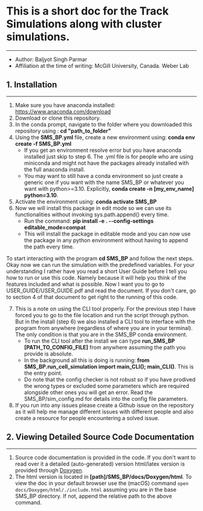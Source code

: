 

# This is a short doc for the Track Simulations along with cluster simulations.
-----------------------------------------

- Author: Baljyot Singh Parmar
- Affiliation at the time of writing: McGill University, Canada. Weber Lab



## 1. Installation
-------------------
1. Make sure you have anaconda installed: <https://www.anaconda.com/download>
2. Download or clone this repository.
3. In the conda prompt, navigate to the folder where you downloaded this repository using : **cd "path_to_folder"**
4. Using the **SMS_BP.yml** file, create a new environment using: **conda env create -f SMS_BP.yml**
    - If you get an environment resolve error but you have anaconda installed just skip to step 6. The .yml file is for people who are using miniconda and might not have the packages already installed with the full anaconda install.
    - You may want to still have a conda environment so just create a generic one if you want with the name SMS_BP or whatever you want with python>=3.10. Explicitly, **conda create -n [my_env_name] python=3.10**.
5. Activate the environment using: **conda activate SMS_BP**
6. Now we will install this package in edit mode so we can use its functionalities without invoking sys.path.append() every time.
    - Run the command: **pip install -e . --config-settings editable_mode=compat**
    - This will install the package in editable mode and you can now use the package in any python environment without having to append the path every time. 

To start interacting with the program **cd SMS_BP** and follow the next steps.
Okay now we can run the simulation with the predefined variables. For your understanding I rather have you read a short User Guide before I tell you how to run or use this code. Namely because it will help you think of the features included and what is possible. Now I want you to go to USER_GUIDE/USER_GUIDE.pdf and read the document. If you don't care, go to section 4 of that document to get right to the running of this code.

7. This is a note on using the CLI tool properly. For the previous step I have forced you to go to the file location and run the script through python. But in the install (step 6) we also installed a CLI tool to interface with the program from anywhere (regardless of where you are in your terminal). The only condition is that you are in the SMS_BP conda environment. 
    - To run the CLI tool after the install we can type **run_SMS_BP [PATH_TO_CONFIG_FILE]** from anywhere assuming the path you provide is absolute.
    - In the background all this is doing is running: **from SMS_BP.run_cell_simulation import main_CLI(); main_CLI()**. This is the entry point.
    - Do note that the config checker is not robust so if you have prodived the wrong types or excluded some parameters which are required alongside other ones you will get an error. Read the SMS_BP/sim_config.md for details into the config file parameters.
8. If you run into any issues please create a Github issue on the repository as it will help me manage different issues with different people and also create a resource for people encountering a solved issue.

## 2. Viewing Detailed Source Code Documentation
------------------------------------------------
1. Source code documentation is provided in the code. If you don't want to read over it a detailed (auto-generated) version html/latex version is provided through [Doxygen](https://www.doxygen.nl/index.html).
2. The html version is located in **[path]/SMS_BP/docs/Doxygen/html**. To view the doc in your default browser use the (macOS) command `open docs/Doxygen/html/./include.html` assuming you are in the base SMS_BP directory. If not, append the relative path to the above command.
